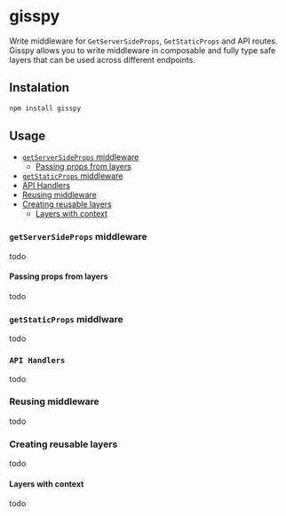 # gisspy

Write middleware for `GetServerSideProps`, `GetStaticProps` and API routes.
<br>
Gisspy allows you to write middleware in composable and fully type safe layers that can be used across different endpoints.

## Instalation

```sh
npm install gisspy
```

## Usage

- [`getServerSideProps` middleware](#getserversideprops-middleware)
  - [Passing props from layers](#passing-props-from-layers)
- [`getStaticProps` middleware](#getstaticprops-middlware)
- [API Handlers](#api-handlers)
- [Reusing middleware](#reusing-middleware)
- [Creating reusable layers](#creating-reusable-layers)
  - [Layers with context](#layers-with-context)

### `getServerSideProps` middleware

todo

#### Passing props from layers

todo

### `getStaticProps` middlware

todo

### `API Handlers`

todo

### Reusing middleware

todo

### Creating reusable layers

todo

#### Layers with context

todo
